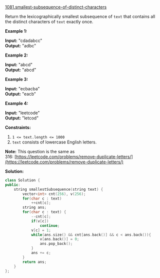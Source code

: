[1081.smallest-subsequence-of-distinct-characters](https://leetcode.com/problems/smallest-subsequence-of-distinct-characters/)  

Return the lexicographically smallest subsequence of `text` that contains all the distinct characters of `text` exactly once.

**Example 1:**

  
**Input:** "cdadabcc"  
**Output:** "adbc"  

**Example 2:**

  
**Input:** "abcd"  
**Output:** "abcd"  

**Example 3:**

  
**Input:** "ecbacba"  
**Output:** "eacb"  

**Example 4:**

  
**Input:** "leetcode"  
**Output:** "letcod"  

**Constraints:**

1.  `1 <= text.length <= 1000`
2.  `text` consists of lowercase English letters.

**Note:** This question is the same as 316: [https://leetcode.com/problems/remove-duplicate-letters/](https://leetcode.com/problems/remove-duplicate-letters/)  



**Solution:**  

```cpp
class Solution {
public:
    string smallestSubsequence(string text) {
        vector<int> cnt(256), v(256);
        for(char c : text)
            ++cnt[c];
        string ans;
        for(char c : text) {
            --cnt[c];
            if(v[c])
                continue;
            v[c] = 1;
            while(ans.size() && cnt[ans.back()] && c < ans.back()){
                v[ans.back()] = 0;
                ans.pop_back();
            }
            ans += c;
        }
        return ans;
    }
};
```
      